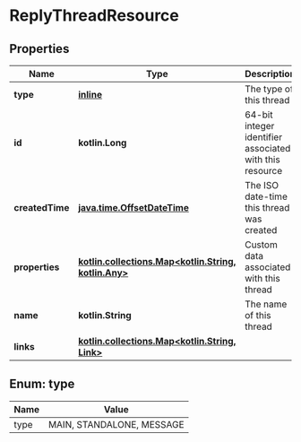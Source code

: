 
# ReplyThreadResource

## Properties
Name | Type | Description | Notes
------------ | ------------- | ------------- | -------------
**type** | [**inline**](#Type) | The type of this thread | 
**id** | **kotlin.Long** | 64-bit integer identifier associated with this resource | 
**createdTime** | [**java.time.OffsetDateTime**](java.time.OffsetDateTime.md) | The ISO date-time this thread was created | 
**properties** | [**kotlin.collections.Map&lt;kotlin.String, kotlin.Any&gt;**](kotlin.Any.md) | Custom data associated with this thread | 
**name** | **kotlin.String** | The name of this thread |  [optional]
**links** | [**kotlin.collections.Map&lt;kotlin.String, Link&gt;**](Link.md) |  |  [optional]


<a id="Type"></a>
## Enum: type
Name | Value
---- | -----
type | MAIN, STANDALONE, MESSAGE



